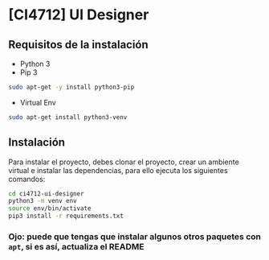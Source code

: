 # [CI4712] UI Designer

## Requisitos de la instalación

- Python 3
- Pip 3

``` bash
sudo apt-get -y install python3-pip
```
- Virtual Env 

``` bash
sudo apt-get install python3-venv
```

## Instalación

Para instalar el proyecto, debes clonar el proyecto, crear un ambiente virtual e instalar las dependencias, para ello ejecuta los siguientes comandos:

``` bash
cd ci4712-ui-designer
python3 -m venv env
source env/bin/activate
pip3 install -r requirements.txt
```

### Ojo: puede que tengas que instalar algunos otros paquetes con `apt`, si es así, actualiza el README

